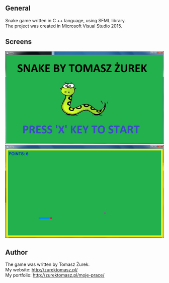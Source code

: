 ## General
Snake game written in C ++ language, using SFML library. <br />
The project was created in Microsoft Visual Studio 2015.

## Screens
![alt text](https://raw.githubusercontent.com/ZurekTomasz/Snake/0.1/Snake/grafika/screen1.png) <br />
![alt text](https://raw.githubusercontent.com/ZurekTomasz/Snake/0.1/Snake/grafika/screen2.png)

## Author
The game was written by Tomasz Żurek. <br />
My website: http://zurektomasz.pl/ <br />
My portfolio: http://zurektomasz.pl/moje-prace/
